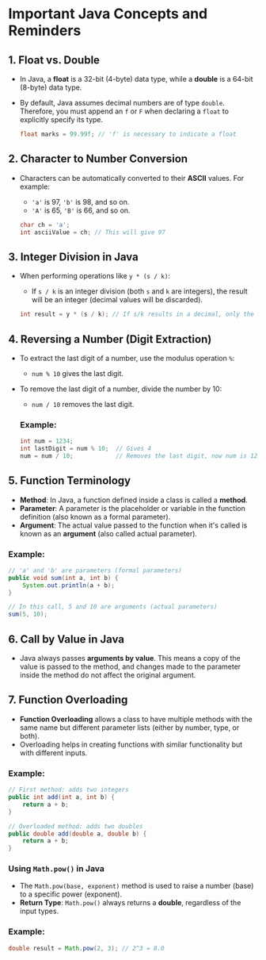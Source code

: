 # Important Java Concepts and Reminders

## 1. **Float vs. Double**

- In Java, a **float** is a 32-bit (4-byte) data type, while a **double** is a 64-bit (8-byte) data type.
- By default, Java assumes decimal numbers are of type `double`. Therefore, you must append an `f` or `F` when declaring a `float` to explicitly specify its type.

  ```java
  float marks = 99.99f; // 'f' is necessary to indicate a float
  ```

## 2. **Character to Number Conversion**

- Characters can be automatically converted to their **ASCII** values. For example:

  - `'a'` is 97, `'b'` is 98, and so on.
  - `'A'` is 65, `'B'` is 66, and so on.

  ```java
  char ch = 'a';
  int asciiValue = ch; // This will give 97
  ```

## 3. **Integer Division in Java**

- When performing operations like `y * (s / k)`:

  - If `s / k` is an integer division (both `s` and `k` are integers), the result will be an integer (decimal values will be discarded).

  ```java
  int result = y * (s / k); // If s/k results in a decimal, only the integer part is used.
  ```

## 4. **Reversing a Number (Digit Extraction)**

- To extract the last digit of a number, use the modulus operation `%`:
  - `num % 10` gives the last digit.
- To remove the last digit of a number, divide the number by 10:

  - `num / 10` removes the last digit.

  ### Example:

  ```java
  int num = 1234;
  int lastDigit = num % 10;  // Gives 4
  num = num / 10;            // Removes the last digit, now num is 123
  ```

## 5. **Function Terminology**

- **Method**: In Java, a function defined inside a class is called a **method**.
- **Parameter**: A parameter is the placeholder or variable in the function definition (also known as a formal parameter).
- **Argument**: The actual value passed to the function when it's called is known as an **argument** (also called actual parameter).

### Example:

```java
// 'a' and 'b' are parameters (formal parameters)
public void sum(int a, int b) {
    System.out.println(a + b);
}

// In this call, 5 and 10 are arguments (actual parameters)
sum(5, 10);
```

## 6. **Call by Value in Java**

- Java always passes **arguments by value**. This means a copy of the value is passed to the method, and changes made to the parameter inside the method do not affect the original argument.

## 7. **Function Overloading**

- **Function Overloading** allows a class to have multiple methods with the same name but different parameter lists (either by number, type, or both).
- Overloading helps in creating functions with similar functionality but with different inputs.

### Example:

```java
// First method: adds two integers
public int add(int a, int b) {
    return a + b;
}

// Overloaded method: adds two doubles
public double add(double a, double b) {
    return a + b;
}
```

### **Using `Math.pow()` in Java**

- The `Math.pow(base, exponent)` method is used to raise a number (base) to a specific power (exponent).
- **Return Type**: `Math.pow()` always returns a **double**, regardless of the input types.

### Example:

```java
double result = Math.pow(2, 3); // 2^3 = 8.0

```
